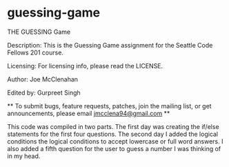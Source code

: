 # guessing-game
THE GUESSING Game

Description: This is the Guessing Game assignment for the Seattle Code Fellows 201 course.

Licensing: For licensing info, please read the LICENSE.

Author: Joe McClenahan

Edited by: Gurpreet Singh

** To submit bugs, feature requests, patches, join the mailing list, or get announcements, please email jmcclena94@gmail.com **

This code was compiled in two parts.  The first day was creating the if/else statements for the first four questions.  The second day I added the logical conditions the logical conditions to accept lowercase or full word answers.  I also added a fifth question for the user to guess a number I was thinking of in my head.
